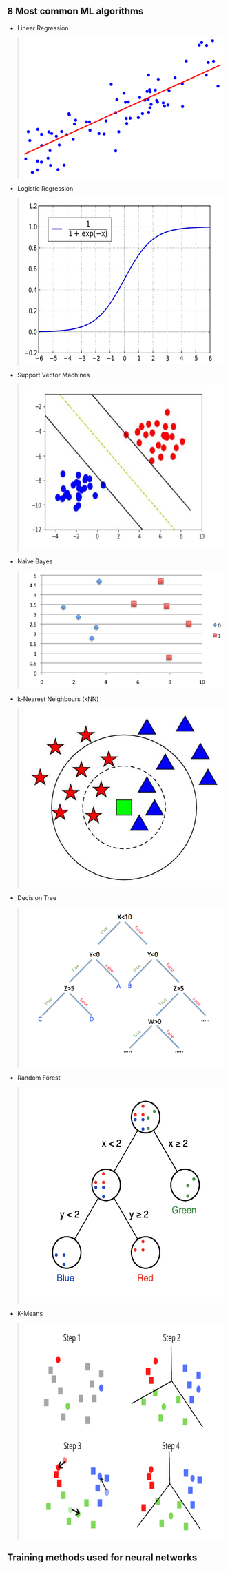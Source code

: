 ## 8 Most common ML algorithms
* Linear Regression
> ![linear regression model](/images/linear_regression.png)
* Logistic Regression
> <img alt="logistic regression model" src="/images/logistic-regression.png" width="550px" height="385px" />
* Support Vector Machines
> <img alt="SVM model" src="/images/svm.jpeg" width="550px" height="385px" />
* Naive Bayes
> ![NV model](/images/naive_bayes.png)
* k-Nearest Neighbours (kNN)
> ![knn model](/images/knn.png)
* Decision Tree
> ![decison tree model](/images/decision_tree.png)
* Random Forest
> <img alt="random forest model" src="/images/random_forest.png" width="550px" height="500px" />
* K-Means
> <img alt="k means model" src="/images/kmeans.png" width="625px" height="500px" />

## Training methods used for neural networks

